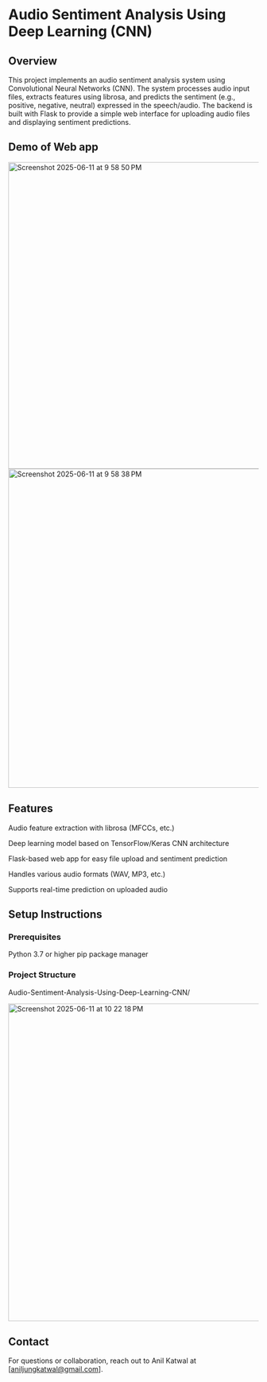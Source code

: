 # Audio Sentiment Analysis Using Deep Learning (CNN)
## Overview
This project implements an audio sentiment analysis system using Convolutional Neural Networks (CNN). The system processes audio input files, extracts features using librosa, and predicts the sentiment (e.g., positive, negative, neutral) expressed in the speech/audio. The backend is built with Flask to provide a simple web interface for uploading audio files and displaying sentiment predictions.

## Demo of Web app
<img width="617" alt="Screenshot 2025-06-11 at 9 58 50 PM" src="https://github.com/user-attachments/assets/9da7fd22-73d4-49c3-bcfc-aef8d8810ea2" />

<img width="642" alt="Screenshot 2025-06-11 at 9 58 38 PM" src="https://github.com/user-attachments/assets/458db9aa-8f3b-4a48-b0b5-c4b55702fc76" />

## Features
Audio feature extraction with librosa (MFCCs, etc.)

Deep learning model based on TensorFlow/Keras CNN architecture

Flask-based web app for easy file upload and sentiment prediction

Handles various audio formats (WAV, MP3, etc.)

Supports real-time prediction on uploaded audio
## Setup Instructions
### Prerequisites
Python 3.7 or higher
pip package manager

### Project Structure
Audio-Sentiment-Analysis-Using-Deep-Learning-CNN/

<img width="639" alt="Screenshot 2025-06-11 at 10 22 18 PM" src="https://github.com/user-attachments/assets/aa826e50-37d9-41e3-a4ad-cfa3f840252e" />

## Contact

For questions or collaboration, reach out to Anil Katwal at [aniljungkatwal@gmail.com].
